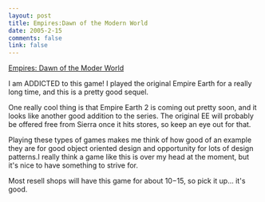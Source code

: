 ```yaml
--- 
layout: post
title: Empires:Dawn of the Modern World
date: 2005-2-15
comments: false
link: false
---
```

[Empires: Dawn of the Moder World](http://www.empiresrts.com/)

I am ADDICTED to this game! I played the original Empire Earth for a really long time, and this is a pretty good sequel.

One really cool thing is that Empire Earth 2 is coming out pretty soon, and it looks like another good addition to the series. The original EE 
will probably be offered free from Sierra once it hits stores, so keep an eye out for that. 

Playing these types of games makes me think of how good of an example they are for good object oriented design and opportunity 
for lots of design patterns.I really think a game like this is over my head at the moment, but it's nice to have something to 
strive for.

Most resell shops will have this game for about $10-$15, so pick it up... it's good.
